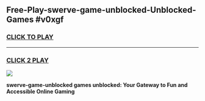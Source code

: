 
## Free-Play-swerve-game-unblocked-Unblocked-Games #v0xgf
<h3>
<a href="https://news.freeplayer.one?title=swerve-game-unblocked&ref=8M">CLICK TO PLAY</a></h3>
<hr>

<h3>
<a href="https://news.freeplayer.one?title=swerve-game-unblocked&ref=8M">CLICK 2 PLAY</a>
  
</h3>

<a href="https://news.freeplayer.one?title=swerve-game-unblocked&ref=8M"><img src="https://clearcache.store/games.png"></a>


**swerve-game-unblocked games unblocked: Your Gateway to Fun and Accessible Online Gaming**
